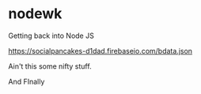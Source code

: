 # nodewk
Getting back into Node JS

https://socialpancakes-d1dad.firebaseio.com/bdata.json

Ain't this some nifty stuff.

And FInally

